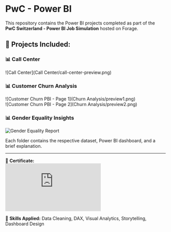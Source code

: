 # PwC - Power BI

This repository contains the Power BI projects completed as part of the **PwC Switzerland - Power BI Job Simulation** hosted on Forage.

## 🔸 Projects Included:

### 📊 Call Center

![Call Center](Call Center/call-center-preview.png)

### 📊 Customer Churn Analysis

![Customer Churn PBI - Page 1](Churn Analysis/preview1.png)  
![Customer Churn PBI - Page 2](Churn Analysis/preview2.png)

### 📊 Gender Equality Insights

![Gender Equality Report](link-to-image3.png)

Each folder contains the respective dataset, Power BI dashboard, and a brief explanation.

---

📄 **Certificate:**  
![PwC Certificate](https://forage-uploads-prod.s3.amazonaws.com/completion-certificates/4sLyCPgmsy8DA6Dh3/a87GpgE6tiku7q3gu_4sLyCPgmsy8DA6Dh3_eBDsBgXEBMhK5NYqr_1741553978159_completion_certificate.pdf)

🧠 **Skills Applied:** Data Cleaning, DAX, Visual Analytics, Storytelling, Dashboard Design
